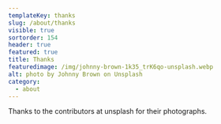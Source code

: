 ```yaml
---
templateKey: thanks
slug: /about/thanks
visible: true
sortorder: 154
header: true
featured: true
title: Thanks
featuredimage: /img/johnny-brown-1k35_trK6qo-unsplash.webp
alt: photo by Johnny Brown on Unsplash
category:
  - about
---
```


Thanks to the contributors at unsplash for their photographs.
